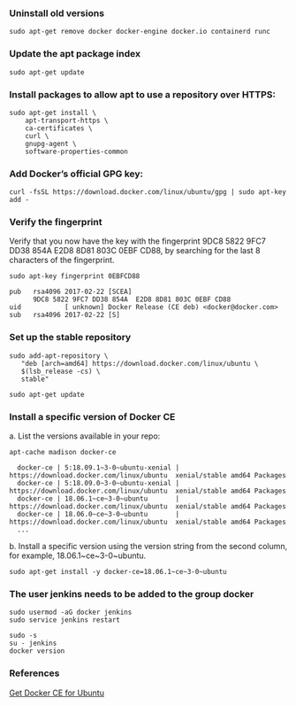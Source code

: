 ### Uninstall old versions

```console
sudo apt-get remove docker docker-engine docker.io containerd runc
```

### Update the apt package index

```console
sudo apt-get update
```

### Install packages to allow apt to use a repository over HTTPS:

```console
sudo apt-get install \
    apt-transport-https \
    ca-certificates \
    curl \
    gnupg-agent \
    software-properties-common
```

### Add Docker’s official GPG key:

```console
curl -fsSL https://download.docker.com/linux/ubuntu/gpg | sudo apt-key add -
```

### Verify the fingerprint

Verify that you now have the key with the fingerprint 9DC8 5822 9FC7 DD38 854A E2D8 8D81 803C 0EBF CD88, by searching for the last 8 characters of the fingerprint.

```console
sudo apt-key fingerprint 0EBFCD88
    
pub   rsa4096 2017-02-22 [SCEA]
      9DC8 5822 9FC7 DD38 854A  E2D8 8D81 803C 0EBF CD88
uid           [ unknown] Docker Release (CE deb) <docker@docker.com>
sub   rsa4096 2017-02-22 [S]
```

### Set up the stable repository

```console
sudo add-apt-repository \
   "deb [arch=amd64] https://download.docker.com/linux/ubuntu \
   $(lsb_release -cs) \
   stable"
```
```console
sudo apt-get update
```

### Install a specific version of Docker CE
  a. List the versions available in your repo:
```console
apt-cache madison docker-ce

  docker-ce | 5:18.09.1~3-0~ubuntu-xenial | https://download.docker.com/linux/ubuntu  xenial/stable amd64 Packages
  docker-ce | 5:18.09.0~3-0~ubuntu-xenial | https://download.docker.com/linux/ubuntu  xenial/stable amd64 Packages
  docker-ce | 18.06.1~ce~3-0~ubuntu       | https://download.docker.com/linux/ubuntu  xenial/stable amd64 Packages
  docker-ce | 18.06.0~ce~3-0~ubuntu       | https://download.docker.com/linux/ubuntu  xenial/stable amd64 Packages
  ...
```
  b. Install a specific version using the version string from the second column, for example, 18.06.1~ce~3-0~ubuntu. 
```console
sudo apt-get install -y docker-ce=18.06.1~ce~3-0~ubuntu
```

### The user jenkins needs to be added to the group docker

```console
sudo usermod -aG docker jenkins
sudo service jenkins restart
```

```console
sudo -s
su - jenkins
docker version
```

### References
[Get Docker CE for Ubuntu](https://docs.docker.com/install/linux/docker-ce/ubuntu/)